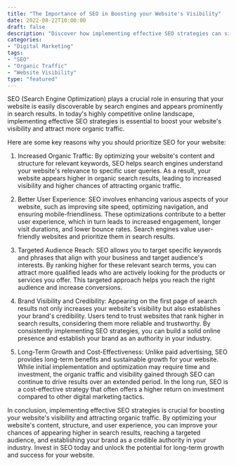 ```yaml
---
title: "The Importance of SEO in Boosting your Website's Visibility"
date: 2022-08-22T10:00:00
draft: false
description: "Discover how implementing effective SEO strategies can significantly improve your website's visibility and attract more organic traffic."
categories:
- "Digital Marketing"
tags:
- "SEO"
- "Organic Traffic"
- "Website Visibility"
type: "featured"
---
```


SEO (Search Engine Optimization) plays a crucial role in ensuring that your website is easily discoverable by search engines and appears prominently in search results. In today's highly competitive online landscape, implementing effective SEO strategies is essential to boost your website's visibility and attract more organic traffic. 

Here are some key reasons why you should prioritize SEO for your website:

1. Increased Organic Traffic: By optimizing your website's content and structure for relevant keywords, SEO helps search engines understand your website's relevance to specific user queries. As a result, your website appears higher in organic search results, leading to increased visibility and higher chances of attracting organic traffic. 

2. Better User Experience: SEO involves enhancing various aspects of your website, such as improving site speed, optimizing navigation, and ensuring mobile-friendliness. These optimizations contribute to a better user experience, which in turn leads to increased engagement, longer visit durations, and lower bounce rates. Search engines value user-friendly websites and prioritize them in search results.

3. Targeted Audience Reach: SEO allows you to target specific keywords and phrases that align with your business and target audience's interests. By ranking higher for these relevant search terms, you can attract more qualified leads who are actively looking for the products or services you offer. This targeted approach helps you reach the right audience and increase conversions.

4. Brand Visibility and Credibility: Appearing on the first page of search results not only increases your website's visibility but also establishes your brand's credibility. Users tend to trust websites that rank higher in search results, considering them more reliable and trustworthy. By consistently implementing SEO strategies, you can build a solid online presence and establish your brand as an authority in your industry.

5. Long-Term Growth and Cost-Effectiveness: Unlike paid advertising, SEO provides long-term benefits and sustainable growth for your website. While initial implementation and optimization may require time and investment, the organic traffic and visibility gained through SEO can continue to drive results over an extended period. In the long run, SEO is a cost-effective strategy that often offers a higher return on investment compared to other digital marketing tactics.

In conclusion, implementing effective SEO strategies is crucial for boosting your website's visibility and attracting organic traffic. By optimizing your website's content, structure, and user experience, you can improve your chances of appearing higher in search results, reaching a targeted audience, and establishing your brand as a credible authority in your industry. Invest in SEO today and unlock the potential for long-term growth and success for your website.
